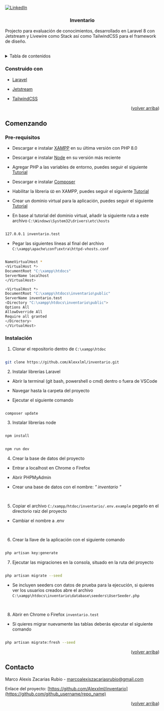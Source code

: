 
<div  id="top"></div>

  

<!--

  

*** Thanks for checking out the Best-README-Template. If you have a suggestion

  

*** that would make this better, please fork the repo and create a pull request

  

*** or simply open an issue with the tag "enhancement".

  

*** Don't forget to give the project a star!

  

*** Thanks again! Now go create something AMAZING! :D

  

-->

  

  

<!-- PROJECT SHIELDS -->

  

<!--

  

*** I'm using markdown "reference style" links for readability.

  

*** Reference links are enclosed in brackets [ ] instead of parentheses ( ).

  

*** See the bottom of this document for the declaration of the reference variables

  

*** for contributors-url, forks-url, etc. This is an optional, concise syntax you may use.

  

*** https://www.markdownguide.org/basic-syntax/#reference-style-links

  

-->

[![LinkedIn][linkedin-shield]][linkedin-url]

  

  

<!-- PROJECT LOGO -->

  

<h3 align="center">Inventario</h3>

  

  

<p align="center">

Projecto para evaluación de conocimientos, desarrollado en Laravel 8 con Jetstream y Livewire como Stack así como TailwindCSS para el framework de diseño.

</p>

  

<br  />

  

</div>

  

<!-- TABLE OF CONTENTS -->

  

<details>

  

<summary>Tabla de contenidos</summary>

  

<li><a  href="#built-with">Construido con</a></li>

  

<li><a  href="#getting-started">Comenzando</a></li>

  

<ul>

  

<li><a  href="#prerequisites">Pre-requisitos</a></li>

  

<li><a  href="#installation">Instalación</a></li>

  

<li><a  href="#contact">Contacto</a></li>

</ul>

</details>

  

  

### Construido con

  

* [Laravel](https://laravel.com)

  

* [Jetstream](https://jetstream.laravel.com)

  

* [TailwindCSS](https://tailwindcss.com/)

  

  

<p align="right">(<a  href="#top">volver arriba</a>)</p>

  

  

<!-- GETTING STARTED -->

  

## Comenzando

  
  

### Pre-requisitos

  

* Descargar e instalar [XAMPP](https://www.apachefriends.org/download.html) en su última versión con PHP 8.0

* Descargar e instalar [Node](https://nodejs.dev/download/) en su versión más reciente

* Agregar PHP a las variables de entorno, puedes seguir el siguiente [Tutorial](https://www.netveloper.com/php-variable-de-entorno-en-windows)

* Descargar e instalar [Composer](https://getcomposer.org/download/)

* Habilitar la libreria `GD` en XAMPP, puedes seguir el siguiente [Tutorial](https://www.youtube.com/watch?v=b5aAYE7s_vI)

* Crear un dominio virtual para la aplicación, puedes seguir el siguiente [Tutorial](https://www.youtube.com/watch?v=HzygRlPmYQc&t=182s&ab_channel=CodersFree)

  

* En base al tutorial del dominio virtual, añadir la siguiente ruta a este archivo `C:\Windows\System32\drivers\etc\hosts`

```sh

127.0.0.1 inventario.test

```

* Pegar las siguientes líneas al final del archivo `C:\xampp\apache\conf\extra\httpd-vhosts.conf`

```sh

NameVirtualHost *
<VirtualHost *>
DocumentRoot "C:\xampp\htdocs"
ServerName localhost
</VirtualHost>

<VirtualHost *>
DocumentRoot "C:\xampp\htdocs\inventario\public"
ServerName inventario.test
<Directory "C:\xampp\htdocs\inventario\public">
Options All
AllowOverride All
Require all granted
</Directory>
</VirtualHost>

```

  
  

  

### Instalación

  

1. Clonar el repositorio dentro de `C:\xampp\htdoc`

  

```sh

git clone https://github.com/Alexxlml/inventario.git

```

  

2. Instalar librerías Laravel

  

* Abrir la terminal (git bash, powershell o cmd) dentro o fuera de VSCode

* Navegar hasta la carpeta del proyecto

* Ejecutar el siguiente comando

  

```sh

composer update

```

  

3. Instalar librerías node

  

```sh

npm install

```

```sh

npm run dev

```

4. Crear la base de datos del proyecto

* Entrar a localhost en Chrome o Firefox

* Abrir PHPMyAdmin

* Crear una base de datos con el nombre: _" inventario "_

<br/>

5. Copiar el archivo `C:/xampp/htdoc/inventario/.env.example` pegarlo en el directorio raiz del proyecto

* Cambiar el nombre a .env

<br/>

  

6. Crear la llave de la aplicación con el siguiente comando

  

```sh

php artisan key:generate

```

7. Ejecutar las migraciones en la consola, situado en la ruta del proyecto

  

```sh

php artisan migrate --seed

```
* Se incluyen seeders con datos de prueba para la ejecución, si quieres ver los usuarios creados abre el archivo <br/> `C:\xampp\htdocs\inventario\database\seeders\UserSeeder.php`
<br/>

8. Abrir en Chrome o Firefox `inventario.test`

* Si quieres migrar nuevamente las tablas deberás ejecutar el siguiente comando
```sh

php artisan migrate:fresh --seed

```
  

  

<p align="right">(<a  href="#top">volver arriba</a>)</p>

  

<!-- CONTACT -->

  

## Contacto

  

  

Marco Alexis Zacarias Rubio - marcoalexiszacariasrubio@gmail.com

  

  

Enlace del proyecto: [https://github.com/Alexxlml/inventario](https://github.com/github_username/repo_name)

  

  

<p align="right">(<a  href="#top">volver arriba</a>)</p>

  
  

  

<!-- MARKDOWN LINKS & IMAGES -->

  

<!-- https://www.markdownguide.org/basic-syntax/#reference-style-links -->

  

[contributors-shield]:  https://img.shields.io/github/contributors/github_username/repo_name.svg?style=for-the-badge

  

[contributors-url]:  https://github.com/github_username/repo_name/graphs/contributors

  

[forks-shield]:  https://img.shields.io/github/forks/github_username/repo_name.svg?style=for-the-badge

  

[forks-url]:  https://github.com/github_username/repo_name/network/members

  

[stars-shield]:  https://img.shields.io/github/stars/github_username/repo_name.svg?style=for-the-badge

  

[stars-url]:  https://github.com/github_username/repo_name/stargazers

  

[issues-shield]:  https://img.shields.io/github/issues/github_username/repo_name.svg?style=for-the-badge

  

[issues-url]:  https://github.com/github_username/repo_name/issues

  

[license-shield]:  https://img.shields.io/github/license/github_username/repo_name.svg?style=for-the-badge

  

[license-url]:  https://github.com/github_username/repo_name/blob/master/LICENSE.txt

  

[linkedin-shield]:  https://img.shields.io/badge/-LinkedIn-black.svg?style=for-the-badge&logo=linkedin&colorB=555

  

[linkedin-url]:  https://www.linkedin.com/in/marcozr/

  

[product-screenshot]:  images/screenshot.png